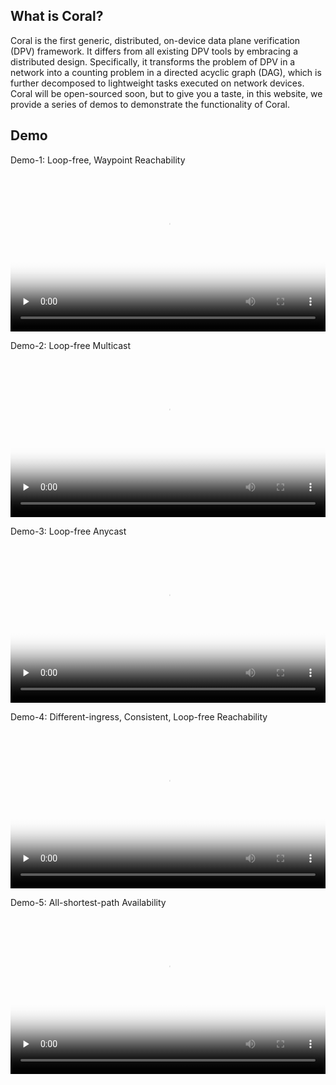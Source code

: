 ## What is Coral?

Coral is the first generic, distributed, on-device data plane verification (DPV)
framework. It differs from all existing DPV tools by embracing a distributed
design. Specifically, it transforms the problem of DPV in a network into a
counting problem in a directed acyclic graph (DAG), which is further decomposed
to lightweight tasks executed on network devices. Coral will be open-sourced
soon, but to give you a taste, in this website, we provide a series of demos to
demonstrate the functionality of Coral.


## Demo

Demo-1: Loop-free, Waypoint Reachability

  <video id="video" controls="" preload="none" poster="poster" width="100%">
    <source id="mp4" src="video/demo1.mp4" type="video/mp4">
  </video>

Demo-2: Loop-free Multicast

  <video id="video" controls="" preload="none" poster="poster" width="100%">
    <source id="mp4" src="video/demo2.mp4" type="video/mp4">
  </video>

Demo-3: Loop-free Anycast

  <video id="video" controls="" preload="none" poster="poster" width="100%">
    <source id="mp4" src="video/demo3.mp4" type="video/mp4">
  </video>

Demo-4: Different-ingress, Consistent, Loop-free Reachability

  <video id="video" controls="" preload="none" poster="poster" width="100%">
    <source id="mp4" src="video/demo4.mp4" type="video/mp4">
  </video>

Demo-5: All-shortest-path Availability

  <video id="video" controls="" preload="none" poster="poster" width="100%">
    <source id="mp4" src="video/demo5.mp4" type="video/mp4">
  </video>







